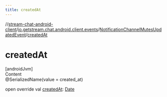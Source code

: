 ```yaml
---
title: createdAt
---
```

//[stream-chat-android-client](../../../index.md)/[io.getstream.chat.android.client.events](../index.md)/[NotificationChannelMutesUpdatedEvent](index.md)/[createdAt](createdAt.md)



# createdAt  
[androidJvm]  
Content  
@SerializedName(value = created_at)  
  
open override val [createdAt](createdAt.md): [Date](https://developer.android.com/reference/kotlin/java/util/Date.html)  



